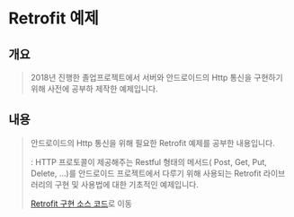 # Retrofit 예제

## 개요
> 2018년 진행한 졸업프로젝트에서 서버와 안드로이드의 Http 통신을 구현하기 위해 사전에 공부하 제작한 예제입니다.
## 내용
> 안드로이드의 Http 통신을 위해 필요한 Retrofit 예제를 공부한 내용입니다.
>
> : HTTP 프로토콜이 제공해주는 Restful 형태의 메서드( Post, Get, Put, Delete, ...)를 안드로이드 프로젝트에서 다루기 위해 사용되는 Retrofit 라이브러리의 구현 및 사용법에 대한 기초적인 예제입니다.
>
> [Retrofit 구현 소스 코드](app/src/main/java/com/example/shindongkyu/loginsignupcomplete/)로 이동
